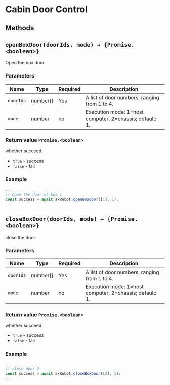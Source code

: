 # Cabin Door Control

## Methods

## `openBoxDoor(doorIds, mode) → {Promise.<boolean>}`

Open the box door

### Parameters

| Name | Type | Required | Description |
| --------- | -------- | ---- | ----------------------------------------- |
| `doorIds` | number[] | Yes | A list of door numbers, ranging from 1 to 4. |
| `mode` | number | no | Execution mode: 1=host computer, 2=chassis; default: 1. |

### Return value `Promise.<boolean>`

whether succeed

* `true` - success
* `false` - fail

### Example

```javascript
...
// Open the door of box 1
const success = await axRobot.openBoxDoor([1], 1);
...
```



## `closeBoxDoor(doorIds, mode) → {Promise.<boolean>}`

close the door

### Parameters

| Name | Type | Required | Description |
| --------- | -------- | ---- | ----------------------------------------- |
| `doorIds` | number[] | Yes | A list of door numbers, ranging from 1 to 4. |
| `mode` | number | no | Execution mode: 1=host computer, 2=chassis; default: 1. |

### Return value `Promise.<boolean>`

whether succeed

* `true` - success
* `false` - fail

### Example

```javascript
...
// close door 2
const success = await axRobot.closeBoxDoor([2], 1);
...
```
